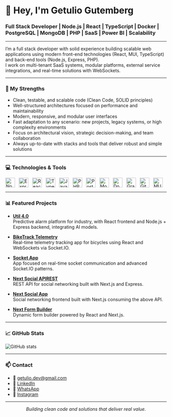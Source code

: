 # 👋 Hey, I'm Getulio Gutemberg

### Full Stack Developer | Node.js | React | TypeScript | Docker | PostgreSQL | MongoDB | PHP | SaaS | Power BI | Scalability

---

I’m a full stack developer with solid experience building scalable web applications using modern front-end technologies (React, MUI, TypeScript) and back-end tools (Node.js, Express, PHP).  
I work on multi-tenant SaaS systems, modular platforms, external service integrations, and real-time solutions with WebSockets.

---

### 🚀 My Strengths

- Clean, testable, and scalable code (Clean Code, SOLID principles)  
- Well-structured architectures focused on performance and maintainability  
- Modern, responsive, and modular user interfaces  
- Fast adaptation to any scenario: new projects, legacy systems, or high complexity environments  
- Focus on architectural vision, strategic decision-making, and team collaboration  
- Always up-to-date with stacks and tools that deliver robust and simple solutions  

---

### 💻 Technologies & Tools

<div style="display: flex; flex-wrap: wrap; gap: 12px;">

<img height="30" src="https://cdn.jsdelivr.net/gh/devicons/devicon/icons/nodejs/nodejs-original.svg" alt="Node.js"/>  
<img height="30" src="https://cdn.jsdelivr.net/gh/devicons/devicon/icons/express/express-original.svg" alt="Express"/>  
<img height="30" src="https://cdn.jsdelivr.net/gh/devicons/devicon/icons/react/react-original.svg" alt="React"/>  
<img height="30" src="https://cdn.jsdelivr.net/gh/devicons/devicon/icons/typescript/typescript-original.svg" alt="TypeScript"/>  
<img height="30" src="https://cdn.jsdelivr.net/gh/devicons/devicon/icons/javascript/javascript-original.svg" alt="JavaScript"/>  
<img height="30" src="https://cdn.jsdelivr.net/gh/devicons/devicon/icons/php/php-original.svg" alt="PHP"/>  
<img height="30" src="https://cdn.jsdelivr.net/gh/devicons/devicon/icons/postgresql/postgresql-original.svg" alt="PostgreSQL"/>  
<img height="30" src="https://cdn.jsdelivr.net/gh/devicons/devicon/icons/mongodb/mongodb-original.svg" alt="MongoDB"/>  
<img height="30" src="https://cdn.jsdelivr.net/gh/devicons/devicon/icons/docker/docker-original.svg" alt="Docker"/>  
<img height="30" src="https://cdn.jsdelivr.net/gh/devicons/devicon/icons/graphql/graphql-plain.svg" alt="GraphQL"/>  
<img height="30" src="https://cdn.jsdelivr.net/gh/devicons/devicon/icons/git/git-original.svg" alt="Git"/>  
<img height="30" src="https://cdn.jsdelivr.net/gh/devicons/devicon/icons/materialui/materialui-original.svg" alt="MUI"/>  

</div>

---

### 📊 Featured Projects

- **[Util 4.0](https://utind.com.br/)**  
  Predictive alarm platform for industry, with React frontend and Node.js + Express backend, integrating AI models.

- **[BikeTrack Telemetry](https://github.com/getuliogutemberg/biketrack-telemetry-app)**  
  Real-time telemetry tracking app for bicycles using React and WebSockets via Socket.IO.

- **[Socket App](https://github.com/getuliogutemberg/socketapp)**  
  App focused on real-time socket communication and advanced Socket.IO patterns.

- **[Next Social APIREST](https://capybaquigrafo-apirest.vercel.app/)**  
  REST API for social networking built with Next.js and Express.

- **[Next Social App](https://capybaquigrafo.vercel.app/)**  
  Social networking frontend built with Next.js consuming the above API.

- **[Next Form Builder](https://next-form-builder.vercel.app/)**  
  Dynamic form builder powered by React and Next.js.

---

### 📈 GitHub Stats

![GitHub stats](https://github-readme-stats.vercel.app/api?username=getuliogutemberg&show_icons=true&theme=dark)

---

### 📫 Contact

- 📧 [getulio.dev@gmail.com](mailto:getulio.dev@gmail.com)  
- 🔗 [LinkedIn](https://www.linkedin.com/in/getuliogutemberg/)  
- 💬 [WhatsApp](https://wa.me/5581992079191)  
- 📸 [Instagram](https://www.instagram.com/getuliogutemberg/)  

---

<p align="center">
  <em>Building clean code and solutions that deliver real value.</em>
</p>
